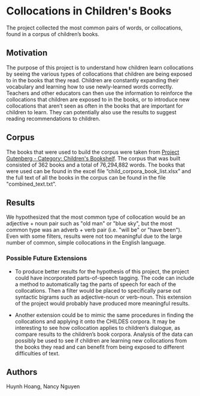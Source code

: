 # Collocations in Children's Books
The project collected the most common pairs of words, or collocations, found in a corpus of children’s books. 

## Motivation
The purpose of this project is to understand how children learn collocations by seeing the various types of collocations that children are being exposed to in the books that they read. Children are constantly expanding their vocabulary and learning how to use newly-learned words correctly. Teachers and other educators can then use the information to reinforce the collocations that children are exposed to in the books, or to introduce new collocations that aren’t seen as often in the books that are important for children to learn. They can potentially also use the results to suggest reading recommendations to children.

## Corpus
The books that were used to build the corpus were taken from [Project Gutenberg - Category: Children's Bookshelf](https://www.gutenberg.org/wiki/Children%27s_History_(Bookshelf)/). The corpus that was built consisted of 362 books and a total of 76,294,882 words. The books that were used can be found in the excel file “child_corpora_book_list.xlsx” and the full text of all the books in the corpus can be found in the file "combined_text.txt".

## Results
We hypothesized that the most common type of collocation would be an adjective + noun pair such as "old man" or "blue sky", but the most common type was an adverb + verb pair (i.e. "will be" or "have been"). Even with some filters, results were not too meaningful due to the large number of common, simple collocations in the English language.

### Possible Future Extensions
* To produce better results for the hypothesis of this project, the project could have incorporated parts-of-speech tagging. The code can include a method to automatically tag the parts of speech for each of the collocations. Then a filter would be placed to specifically parse out syntactic bigrams such as adjective-noun or verb-noun. This extension of the project would probably have produced more meaningful results.

* Another extension could be to mimic the same procedures in finding the collocations and applying it onto the CHILDES corpora. It may be interesting to see how collocation applies to children’s dialogue, as compare results to the children’s book corpora. Analysis of the data can possibly be used to see if children are learning new collocations from the books they read and can benefit from being exposed to different difficulties of text. 

## Authors
Huynh Hoang, Nancy Nguyen
